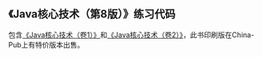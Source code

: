 ## 《Java核心技术（第8版）》练习代码

包含[《Java核心技术（卷1）》](http://book.douban.com/subject/3146174/ "豆瓣链接")和[《Java核心技术（卷2）》](http://book.douban.com/subject/3360866/ "豆瓣链接")，此书印刷版在China-Pub上有特价版本出售。
